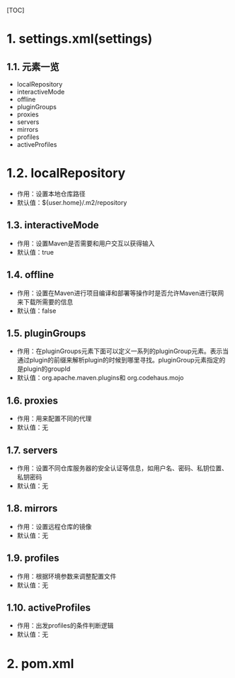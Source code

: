 [TOC]

# 1. settings.xml(settings)

## 1.1. 元素一览

- localRepository
- interactiveMode
- offline
- pluginGroups
- proxies
- servers
- mirrors
- profiles
- activeProfiles

# 1.2. localRepository

- 作用：设置本地仓库路径
- 默认值：${user.home}/.m2/repository

## 1.3. interactiveMode

- 作用：设置Maven是否需要和用户交互以获得输入
- 默认值：true

## 1.4. offline

- 作用：设置在Maven进行项目编译和部署等操作时是否允许Maven进行联网来下载所需要的信息
- 默认值：false

## 1.5. pluginGroups

- 作用：在pluginGroups元素下面可以定义一系列的pluginGroup元素。表示当通过plugin的前缀来解析plugin的时候到哪里寻找。pluginGroup元素指定的是plugin的groupId
- 默认值：org.apache.maven.plugins和 org.codehaus.mojo

## 1.6. proxies

- 作用：用来配置不同的代理
- 默认值：无

## 1.7. servers

- 作用：设置不同仓库服务器的安全认证等信息，如用户名、密码、私钥位置、私钥密码
- 默认值：无

## 1.8. mirrors

- 作用：设置远程仓库的镜像
- 默认值：无

## 1.9. profiles

- 作用：根据环境参数来调整配置文件
- 默认值：无

## 1.10. activeProfiles

- 作用：出发profiles的条件判断逻辑
- 默认值：无

# 2. pom.xml